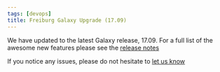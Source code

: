 ```yaml
---
tags: [devops]
title: Freiburg Galaxy Upgrade (17.09)
---
```


We have updated to the latest Galaxy release, 17.09. For a full list of the awesome new features
please see the [release notes](https://docs.galaxyproject.org/en/master/releases/17.09_announce.html)

If you notice any issues, please do not hesitate to [let us know](mailto:galaxy@informatik.uni-freiburg.de)
